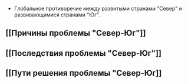 - Глобальное противоречие между развитыми странами "Север" и развивающимися странами "Юг". 
## [[Причины проблемы "Север-Юг"]]
## [[Последствия проблемы "Север-Юг"]] 
## [[Пути решения проблемы "Север-Юг]]